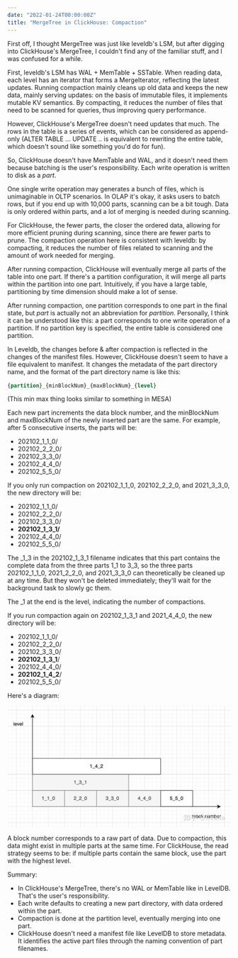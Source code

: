 ```yaml
---
date: "2022-01-24T00:00:00Z"
title: "MergeTree in ClickHouse: Compaction"
---
```


First off, I thought MergeTree was just like leveldb's LSM, but after digging into ClickHouse's MergeTree, I couldn't find any of the familiar stuff, and I was confused for a while.

First, leveldb's LSM has WAL + MemTable + SSTable. When reading data, each level has an iterator that forms a MergeIterator, reflecting the latest updates. Running compaction mainly cleans up old data and keeps the new data, mainly serving updates: on the basis of immutable files, it implements mutable KV semantics. By compacting, it reduces the number of files that need to be scanned for queries, thus improving query performance.

However, ClickHouse's MergeTree doesn't need updates that much. The rows in the table is a series of events, which can be considered as append-only (ALTER TABLE ... UPDATE .. is equivalent to rewriting the entire table, which doesn't sound like something you'd do for fun).

So, ClickHouse doesn't have MemTable and WAL, and it doesn't need them because batching is the user's responsibility. Each write operation is written to disk as a *part*.

One single write operation may generates a bunch of files, which is unimaginable in OLTP scenarios. In OLAP it's okay, it asks users to batch rows, but if you end up with 10,000 parts, scanning can be a bit tough. Data is only ordered within parts, and a lot of merging is needed during scanning.

For ClickHouse, the fewer parts, the closer the ordered data, allowing for more efficient pruning during scanning, since there are fewer parts to prune. The compaction operation here is consistent with leveldb: by compacting, it reduces the number of files related to scanning and the amount of work needed for merging.

After running compaction, ClickHouse will eventually merge all parts of the table into one part. If there's a partition configuration, it will merge all parts within the partition into one part. Intuitively, if you have a large table, partitioning by time dimension should make a lot of sense.

After running compaction, one partition corresponds to one part in the final state, but *part* is actually not an abbreviation for *partition*. Personally, I think it can be understood like this: a part corresponds to one write operation of a partition. If no partition key is specified, the entire table is considered one partition.

In Leveldb, the changes before & after compaction is reflected in the changes of the manifest files. However, ClickHouse doesn't seem to have a file equivalent to manifest. It changes the metadata of the part directory name, and the format of the part directory name is like this:

``` sql
{partition}_{minBlockNum}_{maxBlockNum}_{level}
```

(This min max thing looks similar to something in MESA)

Each new part increments the data block number, and the minBlockNum and maxBlockNum of the newly inserted part are the same. For example, after 5 consecutive inserts, the parts will be:

- 202102_1_1_0/
- 202102_2_2_0/
- 202102_3_3_0/
- 202102_4_4_0/
- 202102_5_5_0/

If you only run compaction on 202102_1_1_0, 202102_2_2_0, and 2021_3_3_0, the new directory will be:

- 202102_1_1_0/
- 202102_2_2_0/
- 202102_3_3_0/
- __202102_1_3_1/__
- 202102_4_4_0/
- 202102_5_5_0/

The _1_3 in the 202102_1_3_1 filename indicates that this part contains the complete data from the three parts 1_1 to 3_3, so the three parts 202102_1_1_0, 2021_2_2_0, and 2021_3_3_0 can theoretically be cleaned up at any time. But they won't be deleted immediately; they'll wait for the background task to slowly gc them.

The _1 at the end is the level, indicating the number of compactions.

If you run compaction again on 202102_1_3_1 and 2021_4_4_0, the new directory will be:

- 202102_1_1_0/
- 202102_2_2_0/
- 202102_3_3_0/
- **202102_1_3_1**/
- 202102_4_4_0/
- __202102_1_4_2__/
- 202102_5_5_0/

Here's a diagram:

![](/images/2022-01-24-ck-merge-tree-compact/v2-bf074298e93c6cc9eddceb4c084e9ed5_1440w.jpg)

A block number corresponds to a raw part of data. Due to compaction, this data might exist in multiple parts at the same time. For ClickHouse, the read strategy seems to be: if multiple parts contain the same block, use the part with the highest level.

Summary:

- In ClickHouse's MergeTree, there's no WAL or MemTable like in LevelDB. That's the user's responsibility.
- Each write defaults to creating a new part directory, with data ordered within the part.
- Compaction is done at the partition level, eventually merging into one part.
- ClickHouse doesn't need a manifest file like LevelDB to store metadata. It identifies the active part files through the naming convention of part filenames.

